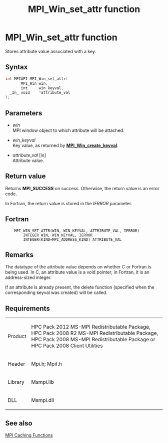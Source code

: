 ﻿---
title: MPI_Win_set_attr function
TOCTitle: MPI_Win_set_attr function
ms:assetid: 971c484a-65d6-4cc8-8683-4f13a10f7627
ms:mtpsurl: https://msdn.microsoft.com/en-us/library/Dn520611(v=VS.85)
ms:contentKeyID: 59361082
ms.date: 03/28/2018
mtps_version: v=VS.85
f1_keywords:
- MPI_WIN_SET_ATTR
- mpif/MPI_Win_set_attr
- mpi/MPI_WIN_SET_ATTR
dev_langs:
- C++
- C
---

# MPI\_Win\_set\_attr function

Stores attribute value associated with a key.

## Syntax

``` c++
int MPIAPI MPI_Win_set_attr(
       MPI_Win win,
       int     win_keyval,
  _In_ void    *attribute_val
);
```

## Parameters

  - *win*  
    MPI window object to which attribute will be attached.

  - *win\_keyval*  
    Key value, as returned by [**MPI\_Win\_create\_keyval**](mpi-win-create-keyval-function.md).

  - *attribute\_val* \[in\]  
    Attribute value.

## Return value

Returns **MPI\_SUCCESS** on success. Otherwise, the return value is an error code.

In Fortran, the return value is stored in the *IERROR* parameter.

## Fortran

``` FORTRAN
    MPI_WIN_SET_ATTR(WIN, WIN_KEYVAL, ATTRIBUTE_VAL, IERROR)
        INTEGER WIN, WIN_KEYVAL, IERROR
        INTEGER(KIND=MPI_ADDRESS_KIND) ATTRIBUTE_VAL
```

## Remarks

The datatype of the attribute value depends on whether C or Fortran is being used. In C, an attribute value is a void pointer; in Fortran, it is an address-sized integer.

If an attribute is already present, the delete function (specified when the corresponding keyval was created) will be called.

## Requirements

<table>
<colgroup>
<col/>
<col/>
</colgroup>
<tbody>
<tr class="odd">
<td><p>Product</p></td>
<td><p>HPC Pack 2012 MS-MPI Redistributable Package, HPC Pack 2008 R2 MS-MPI Redistributable Package, HPC Pack 2008 MS-MPI Redistributable Package or HPC Pack 2008 Client Utilities</p></td>
</tr>
<tr class="even">
<td><p>Header</p></td>
<td>Mpi.h;
Mpif.h</td>
</tr>
<tr class="odd">
<td><p>Library</p></td>
<td>Msmpi.lib</td>
</tr>
<tr class="even">
<td><p>DLL</p></td>
<td>Msmpi.dll</td>
</tr>
</tbody>
</table>


## See also

[MPI Caching Functions](mpi-caching-functions.md)

